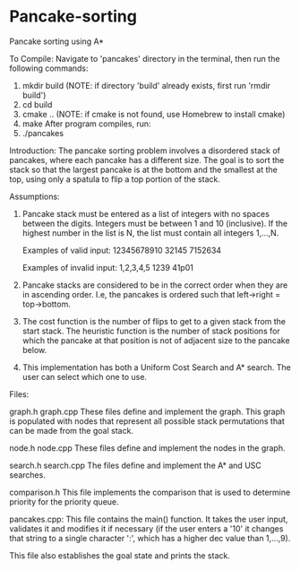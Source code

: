 # Pancake-sorting
Pancake sorting using A*

To Compile:
Navigate to 'pancakes' directory in the terminal, then run the following commands:
1. mkdir build          (NOTE: if directory 'build' already exists, first run 'rmdir build')
2. cd build
3. cmake ..             (NOTE: if cmake is not found, use Homebrew to install cmake)
4. make
After program compiles, run:
5. ./pancakes

Introduction:
The pancake sorting problem involves a disordered stack of pancakes, where each pancake has a different size. The goal is to sort the stack so that the largest pancake is at the bottom and the smallest at the top, using only a spatula to flip a top portion of the stack.


Assumptions:
1. Pancake stack must be entered as a list of integers with no spaces between
   the digits. Integers must be between 1 and 10 (inclusive). If the 
   highest number in the list is N, the list must contain all integers
   1,...,N.

   Examples of valid input:
   12345678910
   32145
   7152634

   Examples of invalid input:
   1,2,3,4,5
   1239
   41p01

2. Pancake stacks are considered to be in the correct order when they are in
   ascending order. I.e, the pancakes is ordered such that left->right = top->bottom.

3. The cost function is the number of flips to get to a given stack from the start stack.
   The heuristic function is the number of stack positions for which the pancake at that 
   position is not of adjacent size to the pancake below.

4. This implementation has both a Uniform Cost Search and A* search. The user can select
   which one to use.


Files:

graph.h
graph.cpp
    These files define and implement the graph. This graph is populated with nodes that 
    represent all possible stack permutations that can be made from the goal stack.    

node.h
node.cpp
    These files define and implement the nodes in the graph. 

search.h
search.cpp
    The files define and implement the A* and USC searches.

comparison.h
    This file implements the comparison that is used to determine priority for the 
    priority queue.

pancakes.cpp:
    This file contains the main() function. It takes the user input, validates it and 
    modifies it if necessary (if the user enters a '10' it changes that string to a 
    single character ':', which has a higher dec value than 1,...,9). 
    
This file also establishes the goal state and prints the stack.
